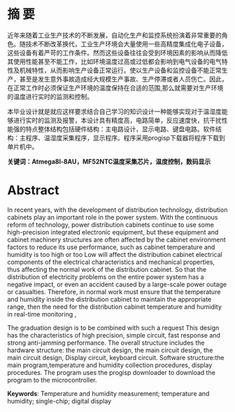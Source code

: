 # 摘 要
近年来随着工业生产技术的不断发展，自动化生产和监控系统扮演着非常重要的角色。随技术不断改革换代，工业生产环境会大量使用一些高精度集成化电子设备，这些设备有着严苛的工作条件。然而这些设备往往会受到环境因素的影响从而降低其使用性能甚至不能工作，比如环境温度过高或过低都会影响到电气设备的电气特性及机械特性，从而影响生产设备正常运行。使以生产设备和监控设备不能正常生产，甚至是发生意外事故造成经大规模生产事故、生产停滞或者人员伤亡。因此，在正常工作时必须保证生产环境的温度保持在合适的范围,那么就需要对生产环境的温度进行实时的监测和控制。

本毕业设计就是就应这样要求结合自己学习的知识设计一种能够实现对于温湿度能够进行实时的监测及报警，本设计具有精度高，电路简单，反应速度快，抗干扰性能强的特点整体结构包括硬件结构：主电路设计，显示电路、键盘电路。软件结构：主程序、温湿度采集程序，显示程序。程序采用progisp下载器将程序下载到单片机中。

**关键词：Atmega8l-8AU，MF52NTC温度采集芯片，温度控制，数码显示**  


# Abstract
In recent years, with the development of distribution technology, distribution cabinets play an important role in the power system. With the continuous reform of technology, power distribution cabinets continue to use some high-precision integrated electronic equipment, but these equipment and cabinet machinery structures are often affected by the cabinet environment factors to reduce its use performance, such as cabinet temperature and humidity is too high or too Low will affect the distribution cabinet electrical components of the electrical characteristics and mechanical properties, thus affecting the normal work of the distribution cabinet. So that the distribution of electricity problems on the entire power system has a negative impact, or even an accident caused by a large-scale power outage or casualties. Therefore, in normal work must ensure that the temperature and humidity inside the distribution cabinet to maintain the appropriate range, then the need for the distribution cabinet temperature and humidity in real-time monitoring , 

The graduation design is to be combined with such a request This design has the characteristics of high precision, simple circuit, fast response and strong anti-jamming performance. The overall structure includes the hardware structure: the main circuit design, the main circuit design, the main circuit design, Display circuit, keyboard circuit. Software structure:the main program,temperature and humidity collection procedures, display procedures. The program uses the progisp downloader to download the program to the microcontroller.



**Keywords**: Temperature and humidity measurement; temperature and humidity; single-chip; digital display


